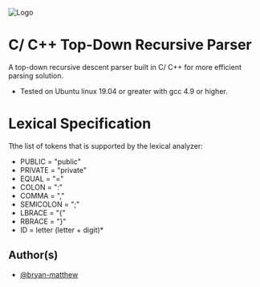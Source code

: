 
![Logo](https://i.ibb.co/Jn2DmVN/parser-logo.png)


# C/ C++ Top-Down Recursive Parser
A top-down recursive descent parser built in C/ C++ for more efficient parsing solution. 
- Tested on Ubuntu linux 19.04 or greater with gcc 4.9 or higher.
# Lexical Specification
Tthe list of tokens that is supported by the lexical analyzer:
- PUBLIC = "public"
- PRIVATE = "private"
- EQUAL = "="
- COLON = ":"
- COMMA = ","
- SEMICOLON = ";"
- LBRACE = "{"
- RBRACE = "}"
- ID = letter (letter + digit)*
## Author(s)
- [@bryan-matthew](https://www.github.com/bryan-matthew)

